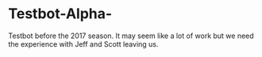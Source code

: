 # Testbot-Alpha-
Testbot before the 2017 season. It may seem like a lot of work but we need the experience with Jeff and Scott leaving us. 
